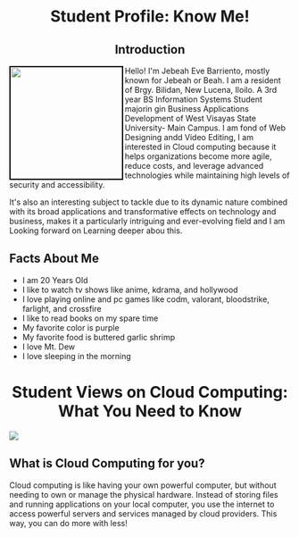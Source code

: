 <center><h1>Student Profile: Know Me!</h1></center>

<center><h2><strong>Introduction</strong></h2></center>
<img src="https://lh3.googleusercontent.com/a/ACg8ocJ4FMOqOJHWQv6vsCEUL6s5jVtVKMY-bYNmGTC5ZwH0L1WGuIja=s360-c-no" width="200" align="left" style="border: 2px solid #000"/>

<p>
          <p>Hello! I'm Jebeah Eve Barriento, mostly known for Jebeah or Beah. I am a resident of Brgy. Bilidan, New Lucena, Iloilo. A 3rd year BS Information Systems Student majorin gin Business Applications Development of West Visayas State University- Main Campus. I am fond of Web Designing andd Video Editing, I am interested in Cloud computing because it helps organizations become more agile, reduce costs, and leverage advanced technologies while maintaining high levels of security and accessibility. </p>
          <p>It's also an interesting subject to tackle due to its dynamic nature combined with its broad applications and transformative effects on technology and business, makes it a particularly intriguing and ever-evolving field and I am Looking forward on Learning deeper abou this.</p>
</p>
  

<h2>Facts About Me</h2>
<p>
          <ul>
                    <li>I am 20 Years Old</li>
                    <li>I like to watch tv shows like anime, kdrama, and hollywood</li>
                    <li>I love playing online and pc games like codm, valorant, bloodstrike, farlight, and crossfire</li>
                    <li>I like to read books on my spare time</li>
                    <li>My favorite color is purple</li>
                    <li>My favorite food is buttered garlic shrimp</li>
                    <li>I love Mt. Dew</li>
                    <li>I love sleeping in the morning</li>
          </ul>
</p>

<center><h1>Student Views on Cloud Computing: What You Need to Know</h1></center>
<img src="https://www.ingenious.co.uk/wp-content/uploads/2023/08/What-is-Cloud-Computing-and-How-Can-it-Benefit-Our-Company-1024x512.jpeg"/>
<h2>What is Cloud Computing for you?</h2>
<p>Cloud computing is like having your own powerful computer, but without needing to own or manage the physical hardware. Instead of storing files and running applications on your local computer, you use the internet to access powerful servers and services managed by cloud providers. This way, you can do more with less!</p>

